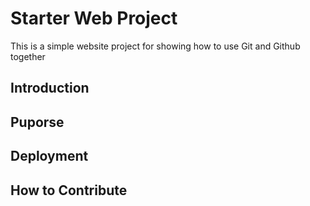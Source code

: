 # Starter Web Project

This is a simple website project for
showing how to use Git and Github together

## Introduction

## Puporse

## Deployment

## How to Contribute